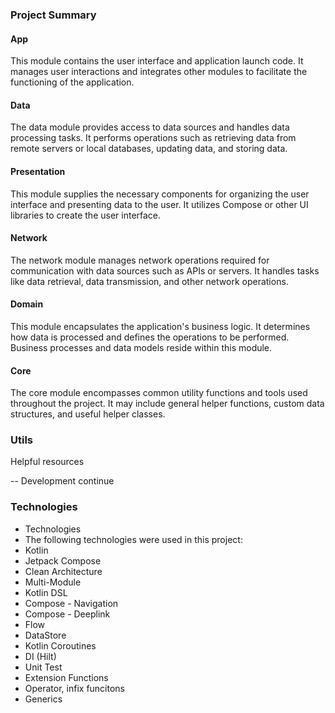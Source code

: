### Project Summary

#### App
This module contains the user interface and application launch code. It manages user interactions and integrates other modules to facilitate the functioning of the application.

#### Data
The data module provides access to data sources and handles data processing tasks. It performs operations such as retrieving data from remote servers or local databases, updating data, and storing data.

#### Presentation
This module supplies the necessary components for organizing the user interface and presenting data to the user. It utilizes Compose or other UI libraries to create the user interface.

#### Network
The network module manages network operations required for communication with data sources such as APIs or servers. It handles tasks like data retrieval, data transmission, and other network operations.

#### Domain
This module encapsulates the application's business logic. It determines how data is processed and defines the operations to be performed. Business processes and data models reside within this module.

#### Core
The core module encompasses common utility functions and tools used throughout the project. It may include general helper functions, custom data structures, and useful helper classes.

### Utils
Helpful resources

-- Development continue

### Technologies

- Technologies
- The following technologies were used in this project:
- Kotlin
- Jetpack Compose
- Clean Architecture
- Multi-Module
- Kotlin DSL
- Compose - Navigation
- Compose - Deeplink
- Flow
- DataStore
- Kotlin Coroutines
- DI (Hilt)
- Unit Test
- Extension Functions
- Operator, infix funcitons
- Generics

